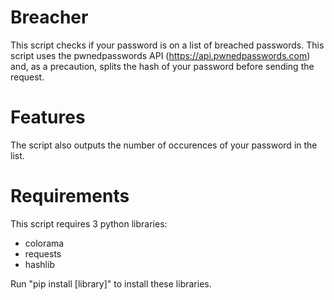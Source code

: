 # Breacher
This script checks if your password is on a list of breached passwords. This script uses the pwnedpasswords API (https://api.pwnedpasswords.com) and, as a precaution, splits the hash of your password before sending the request.

<h1>Features</h1>
<p>The script also outputs the number of occurences of your password in the list.</p>

<h1>Requirements</h1>
This script requires 3 python libraries:
<ul>
<li>colorama</li>
<li>requests</li>
<li>hashlib</li>
</ul>

Run "pip install [library]" to install these libraries.
